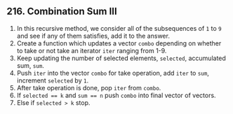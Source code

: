 ## 216. Combination Sum III

1. In this recursive method, we consider all of the subsequences of `1` to `9` and see if any of them satisfies, add it to the answer.
2. Create a function which updates a vector `combo` depending on whether to take or not take an iterator `iter` ranging from 1-9.
3. Keep updating the number of selected elements, `selected`, accumulated sum, `sum`.
4. Push `iter` into the vector `combo` for take operation, add `iter` to `sum`, increment `selected` by `1`.
5. After take operation is done, pop `iter` from `combo`.
6. If `selected == k` and `sum == n` push `combo` into final vector of vectors.
7. Else if `selected > k` stop.
